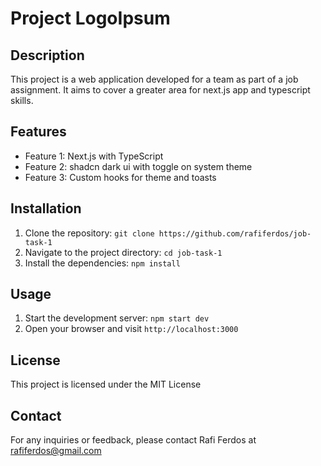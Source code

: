 # Project LogoIpsum

## Description

This project is a web application developed for a team as part of a job assignment. It aims to cover a greater area for next.js app and typescript skills.

## Features

- Feature 1: Next.js with TypeScript
- Feature 2: shadcn dark ui with toggle on system theme
- Feature 3: Custom hooks for theme and toasts

## Installation

1. Clone the repository: `git clone https://github.com/rafiferdos/job-task-1`
2. Navigate to the project directory: `cd job-task-1`
3. Install the dependencies: `npm install`

## Usage

1. Start the development server: `npm start dev`
2. Open your browser and visit `http://localhost:3000`

## License

This project is licensed under the MIT License

## Contact

For any inquiries or feedback, please contact Rafi Ferdos at rafiferdos@gmail.com
